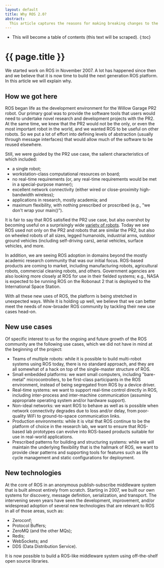 ```yaml
---
layout: default
title: Why ROS 2.0?
abstract:
  This article captures the reasons for making breaking changes to the ROS API, hence the 2.0.
---
```


* This will become a table of contents (this text will be scraped).
{:toc}

# {{ page.title }}

We started work on ROS in November 2007.  A lot has happened since then and
we believe that it is now time to build the next generation ROS platform.
In this article we will explain why.

## How we got here

ROS began life as the development environment for the Willow Garage PR2
robot.  Our primary goal was to provide the software tools that users would
need to undertake novel research and development projects with the PR2.
At the same time, we knew that the PR2 would not be the only, or even the
most important robot in the world, and we wanted ROS to be useful on other
robots.   So we put a lot of effort into defining levels of abstraction
(usually through message interfaces) that would allow much of the software
to be reused elsewhere.

Still, we were guided by the PR2 use case, the salient characteristics of
which included:

- a single robot;
- workstation-class computational resources on board;
- no real-time requirements (or, any real-time requirements would be met in a special-purpose manner);
- excellent network connectivity (either wired or close-proximity high-bandwidth wireless);
- applications in research, mostly academia; and
- maximum flexibility, with nothing prescribed or proscribed (e.g., "we don't wrap your main()").

It is fair to say that ROS satisfied the PR2 use case, but also overshot by
becoming useful on a surprisingly wide [variety of
robots](http://wiki.ros.org/Robots).  Today we see ROS used not only on the
PR2 and robots that are similar the PR2, but also on wheeled robots of all
sizes, legged humanoids, industrial arms, outdoor ground vehicles (including
self-driving cars), aerial vehicles, surface vehicles, and more.

In addition, we are seeing ROS adoption in domains beyond the mostly
academic research community that was our initial focus.  ROS-based products
are coming to market, including manufacturing robots, agricultural robots,
commercial cleaning robots, and others.  Government agencies are also
looking more closely at ROS for use in their fielded systems; e.g., NASA
is expected to be running ROS on the Robonaut 2 that is deployed to the
International Space Station.

With all these new uses of ROS, the platform is being stretched in
unexpected ways.  While it is holding up well, we believe that we can
better meet the needs of now-broader ROS community by tackling their new
use cases head-on.

## New use cases

Of specific interest to us for the ongoing and future growth of the ROS
community are the following use cases, which we did not have in mind at the
beginning of the project:

- Teams of multiple robots: while it is possible to build multi-robot
  systems using ROS today, there is no standard approach, and they are all
  somewhat of a hack on top of the single-master structure of ROS.
- Small embedded platforms:  we want small computers, including
  "bare-metal" microcontrollers, to be first-class participants in the ROS
  environment, instead of being segregated from ROS by a device driver.
- Real-time systems: we want to support real-time control directly in ROS,
  including inter-process and inter-machine communication (assuming
  appropriate operating system and/or hardware support).
- Non-ideal networks: we want ROS to behave as well as is possible when
  network connectivity degrades due to loss and/or delay, from poor-quality
  WiFi to ground-to-space communication links.
- Production environments: while it is vital that ROS continue to be the
  platform of choice in the research lab, we want to ensure that ROS-based
  lab prototypes can evolve into ROS-based products suitable for use in
  real-world applications.
- Prescribed patterns for building and structuring systems: while we will
  maintain the underlying flexibility that is the hallmark of ROS, we want
  to provide clear patterns and supporting tools for features such as life
  cycle management and static configurations for deployment.

## New technologies

At the core of ROS in an anonymous publish-subscribe middleware system that
is built almost entirely from scratch.  Starting in 2007, we built our own
systems for discovery, message definition, serialization, and transport.
The intervening seven years have seen the development, improvement, and/or
widespread adoption of several new technologies that are relevant to ROS in
all of those areas, such as:

- Zeroconf;
- Protocol Buffers;
- ZeroMQ (and the other MQs);
- Redis;
- WebSockets; and
- DDS (Data Distribution Service).

It is now possible to build a ROS-like middleware system using
off-the-shelf open source libraries.  

